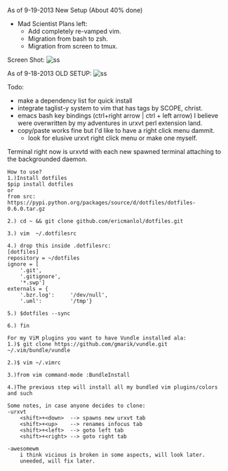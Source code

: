 As of 9-19-2013
New Setup (About 40% done)
- Mad Scientist Plans left:
    - Add completely re-vamped vim.
    - Migration from bash to zsh.
    - Migration from screen to tmux.

Screen Shot:
![ss](http://i.imgur.com/3QPJM7J.jpg)


As of 9-18-2013
OLD SETUP:
![ss](http://i.imgur.com/XqEetQq.png)



Todo: 
- make a dependency list for quick install
- integrate taglist-y system to vim that has tags by SCOPE, christ.
- emacs bash key bindings (ctrl+right arrow | ctrl + left arrow) I believe 
were overwritten by my adventures in urxvt perl extension land.
- copy/paste works fine but I'd like to have a right click menu dammit. 
    - look for elusive urxvt right click menu or make one myself.

Terminal right now is urxvtd with each new spawned terminal attaching to the
backgrounded daemon.

```
How to use?
1.)Install dotfiles
$pip install dotfiles
or
from src:
https://pypi.python.org/packages/source/d/dotfiles/dotfiles-0.6.0.tar.gz

2.) cd ~ && git clone github.com/ericmanlol/dotfiles.git

3.) vim  ~/.dotfilesrc

4.) drop this inside .dotfilesrc:
[dotfiles]
repository = ~/dotfiles
ignore = [
    '.git',
    '.gitignore',
    '*.swp']
externals = {
    '.bzr.log':     '/dev/null',
    '.uml':         '/tmp'}

5.) $dotfiles --sync

6.) fin
```

```
For my ViM plugins you want to have Vundle installed ala:
1.)$ git clone https://github.com/gmarik/vundle.git ~/.vim/bundle/vundle

2.)$ vim ~/.vimrc

3.)from vim command-mode :BundleInstall

4.)The previous step will install all my bundled vim plugins/colors and such

Some notes, in case anyone decides to clone:
-urxvt
    <shift>+<down>  --> spawns new urxvt tab  
    <shift>+<up>    --> renames infocus tab  
    <shift>+<left>  --> goto left tab  
    <shift>+<right> --> goto right tab  
    
-awesomewm
    i think vicious is broken in some aspects, will look later.
    uneeded, will fix later.

```





